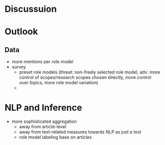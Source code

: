 # Discussuion

# Outlook
## Data
- more mentions per role model
- survey
    - preset role models (threat: non-freely selected role model, adv: more control of scopes/research scopes chosen directly, more control over topics, more role model variation)
    - 

# NLP and Inference
- more sophisticated aggregation
    - away from article-level
    - away from text-related measures towards NLP as just a tool
    - role model labeling base on articles